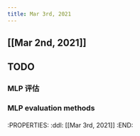 ```yaml
---
title: Mar 3rd, 2021
---
```


## [[Mar 2nd, 2021]]
## TODO
### MLP 评估
### MLP evaluation methods
####
:PROPERTIES:
:ddl: [[Mar 3rd, 2021]]
:END:
####
###
